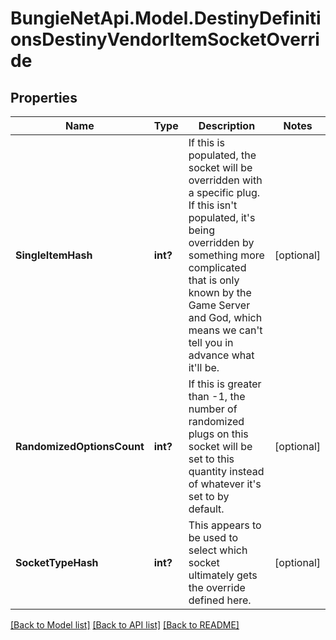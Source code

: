 # BungieNetApi.Model.DestinyDefinitionsDestinyVendorItemSocketOverride
## Properties

Name | Type | Description | Notes
------------ | ------------- | ------------- | -------------
**SingleItemHash** | **int?** | If this is populated, the socket will be overridden with a specific plug.  If this isn&#39;t populated, it&#39;s being overridden by something more complicated that is only known by the Game Server and God, which means we can&#39;t tell you in advance what it&#39;ll be. | [optional] 
**RandomizedOptionsCount** | **int?** | If this is greater than -1, the number of randomized plugs on this socket will be set to this quantity instead of whatever it&#39;s set to by default. | [optional] 
**SocketTypeHash** | **int?** | This appears to be used to select which socket ultimately gets the override defined here. | [optional] 

[[Back to Model list]](../README.md#documentation-for-models) [[Back to API list]](../README.md#documentation-for-api-endpoints) [[Back to README]](../README.md)

